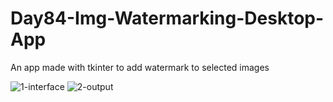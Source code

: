 # Day84-Img-Watermarking-Desktop-App
An app made with tkinter to add watermark to selected images

![1-interface](https://github.com/batgit39/Day84-Img-Watermarking-Desktop-App/assets/86790253/eef1f290-4d3f-400e-b278-a037f12e1f5a)
![2-output](https://github.com/batgit39/Day84-Img-Watermarking-Desktop-App/assets/86790253/ba1ef681-0a70-4a6c-b3bf-5c2b6356c090)
